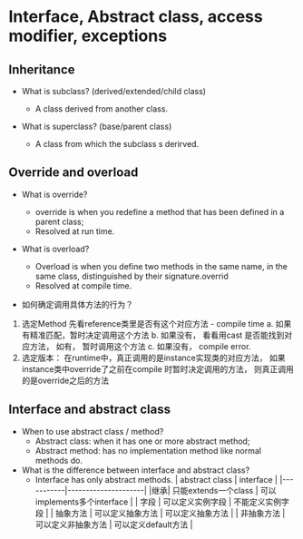 # Interface, Abstract class, access modifier, exceptions

## Inheritance
- What is subclass? (derived/extended/child class)
    - A class derived from another class.

- What is superclass? (base/parent class)
    - A class from which the subclass s derirved.

## Override and overload
- What is override?
    - override is when you redefine a method that has been defined in a parent class;
    - Resolved at run time.
- What is overload?
    - Overload is when you define two methods in the same name, in the same class, distinguished by their signature.overrid
    - Resolved at compile time.

- 如何确定调用具体方法的行为？
1. 选定Method
    先看reference类里是否有这个对应方法 - compile time
    a. 如果有精准匹配，暂时决定调用这个方法
    b. 如果没有， 看看用cast 是否能找到对应方法， 如有， 暂时调用这个方法
    c. 如果没有， compile error.
2. 选定版本：
    在runtime中，真正调用的是instance实现类的对应方法， 如果instance类中override了之前在compile
    时暂时决定调用的方法， 则真正调用的是override之后的方法

## Interface and abstract class
- When to use abstract class / method?
    - Abstract class: when it has one or more abstract method;
    - Abstract method: has no implementation method like normal methods do.
- What is the difference between interface and abstract class?
    - Interface has only abstract methods.
|	abstract class	| interface |
|-----------|---------------------|
|继承| 只能extends一个class | 可以implements多个interface |
| 字段 | 可以定义实例字段 | 不能定义实例字段 |
| 抽象方法  | 可以定义抽象方法  | 可以定义抽象方法 |
| 非抽象方法	| 可以定义非抽象方法 | 可以定义default方法 |

